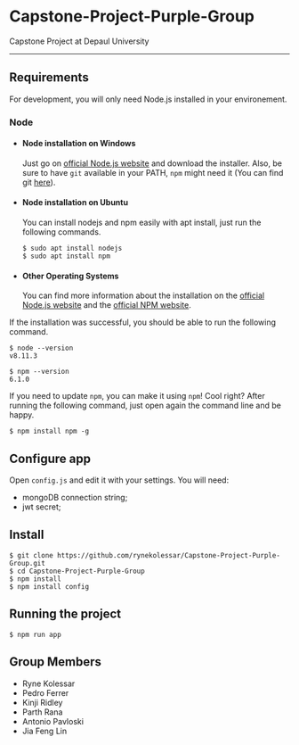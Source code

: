 # Capstone-Project-Purple-Group

Capstone Project at Depaul University

---
## Requirements

For development, you will only need Node.js installed in your environement.

### Node
- #### Node installation on Windows

  Just go on [official Node.js website](https://nodejs.org/) and download the installer.
Also, be sure to have `git` available in your PATH, `npm` might need it (You can find git [here](https://git-scm.com/)).

- #### Node installation on Ubuntu

  You can install nodejs and npm easily with apt install, just run the following commands.

      $ sudo apt install nodejs
      $ sudo apt install npm

- #### Other Operating Systems
  You can find more information about the installation on the [official Node.js website](https://nodejs.org/) and the [official NPM website](https://npmjs.org/).

If the installation was successful, you should be able to run the following command.

    $ node --version
    v8.11.3

    $ npm --version
    6.1.0

If you need to update `npm`, you can make it using `npm`! Cool right? After running the following command, just open again the command line and be happy.

    $ npm install npm -g

## Configure app

Open `config.js` and edit it with your settings. You will need:

- mongoDB connection string;
- jwt secret;

## Install

    $ git clone https://github.com/rynekolessar/Capstone-Project-Purple-Group.git
    $ cd Capstone-Project-Purple-Group
    $ npm install
    $ npm install config


## Running the project

    $ npm run app

## Group Members

- Ryne Kolessar
- Pedro Ferrer
- Kinji Ridley
- Parth Rana
- Antonio Pavloski
- Jia Feng Lin

